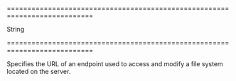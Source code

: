 ===========================================================================
<!--type-->String<!--/type-->
===========================================================================

<!--shortDescription-->
Specifies the URL of an endpoint used to access and modify a file system located on the server.
<!--/shortDescription-->

<!--fullDescription-->

<!--/fullDescription-->
